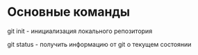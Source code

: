# Основные команды

git init - инициализация локального репозитория

git status - получить информацию от git о текущем состоянии

